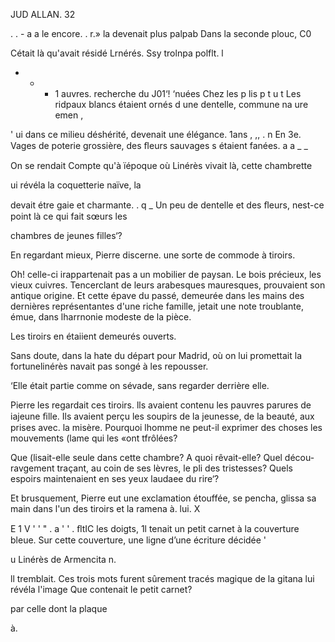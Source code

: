 JUD ALLAN.
32

. . - a a le encore.
. r.» la devenait plus palpab
Dans la seconde plouc, C0

Cétait là qu'avait résidé Lrnérés.
  Ssy trolnpa polflt.  l
- - - 1 auvres.
recherche du J01‘! ‘nuées Chez les p lis p t u t
Les ridpaux blancs étaient ornés d une dentelle, commune na ure emen ,

' ui dans ce milieu déshérité, devenait une élégance.
1ans , ,, .
n En 3e. Vages de poterie grossière, des ﬂeurs sauvages s étaient fanées.
a a _ _

On se rendait Compte qu'à ïépoque où Linérès vivait là, cette chambrette

ui révéla la coquetterie naïve, la

devait étre gaie et charmante. . q _
Un peu de dentelle et des ﬂeurs, nest-ce point là ce qui fait sœurs les

chambres de jeunes filles‘?

En regardant mieux, Pierre discerne. une sorte de commode à tiroirs.

Oh! celle-ci irappartenait pas a un mobilier de paysan. Le bois précieux,
les vieux cuivres. Tencerclant de leurs arabesques mauresques, prouvaient
son antique origine. Et cette épave du passé, demeurée dans les mains des
dernières représentantes d'une riche famille, jetait une note troublante,
émue, dans lharrnonie modeste de la pièce.

Les tiroirs en étaiient demeurés ouverts.

Sans doute, dans la hate du départ pour Madrid, où on lui promettait la
fortunelinérès navait pas songé à les repousser.

‘Elle était partie comme on sévade, sans regarder derrière elle.

Pierre les regardait ces tiroirs. lls avaient contenu les pauvres parures de
iajeune ﬁlle. Ils avaient perçu les soupirs de la jeunesse, de la beauté, aux
prises avec. la misère. Pourquoi lhomme ne peut-il exprimer des choses les
mouvements (lame qui les «ont tfrôlées?

Que (lisait-elle seule dans cette chambre? A quoi rêvait-elle? Quel décou-
ravgement traçant, au coin de ses lèvres, le pli des tristesses? Quels espoirs
maintenaient en ses yeux laudaee du rire‘?

Et brusquement, Pierre eut une exclamation étouffée, se pencha, glissa sa
main dans l'un des tiroirs et la ramena à. lui. X

E 1 V ' ' " . a ' ' .
ﬂtIC les doigts, 1l tenait un petit carnet à la couverture bleue. Sur cette
couverture, une ligne d’une écriture décidée '

u Linérès de Armencita n.

ll tremblait. Ces trois mots furent sûrement tracés
magique de la gitana lui révéla l'image
Que contenait le petit carnet?

par celle dont la plaque

à.

